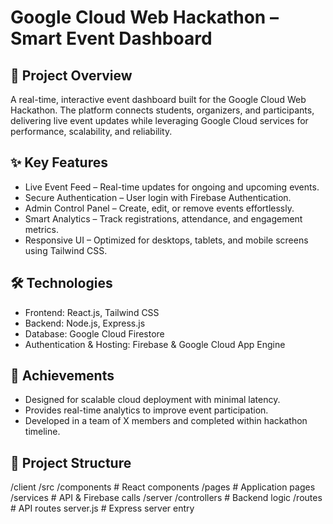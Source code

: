 # Google Cloud Web Hackathon – Smart Event Dashboard

## 🚀 Project Overview
A real-time, interactive event dashboard built for the Google Cloud Web Hackathon. The platform connects students, organizers, and participants, delivering live event updates while leveraging Google Cloud services for performance, scalability, and reliability.

## ✨ Key Features
- Live Event Feed – Real-time updates for ongoing and upcoming events.
- Secure Authentication – User login with Firebase Authentication.
- Admin Control Panel – Create, edit, or remove events effortlessly.
- Smart Analytics – Track registrations, attendance, and engagement metrics.
- Responsive UI – Optimized for desktops, tablets, and mobile screens using Tailwind CSS.

## 🛠 Technologies
- Frontend: React.js, Tailwind CSS
- Backend: Node.js, Express.js
- Database: Google Cloud Firestore
- Authentication & Hosting: Firebase & Google Cloud App Engine

## 🌟 Achievements
- Designed for scalable cloud deployment with minimal latency.
- Provides real-time analytics to improve event participation.
- Developed in a team of X members and completed within hackathon timeline.

## 📂 Project Structure
/client
/src
/components # React components
/pages # Application pages
/services # API & Firebase calls
/server
/controllers # Backend logic
/routes # API routes
server.js # Express server entry
